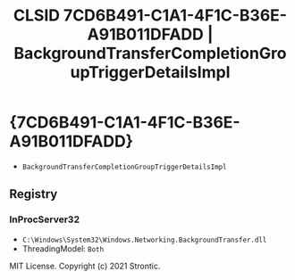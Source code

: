 ﻿---
title: "CLSID 7CD6B491-C1A1-4F1C-B36E-A91B011DFADD | BackgroundTransferCompletionGroupTriggerDetailsImpl"
excerpt: What is COM-Object CLSID 7CD6B491-C1A1-4F1C-B36E-A91B011DFADD?
---

# {7CD6B491-C1A1-4F1C-B36E-A91B011DFADD}

* `BackgroundTransferCompletionGroupTriggerDetailsImpl`

## Registry


### InProcServer32

* `C:\Windows\System32\Windows.Networking.BackgroundTransfer.dll`
* ThreadingModel: `Both`

MIT License. Copyright (c) 2021 Strontic.


